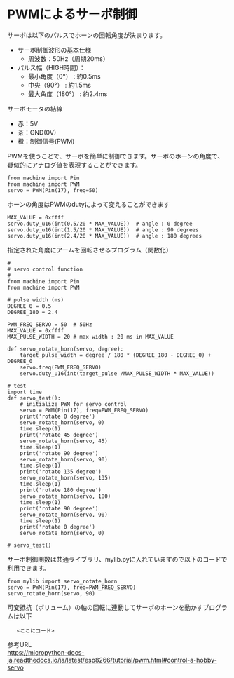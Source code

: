 # PWMによるサーボ制御

サーボは以下のパルスでホーンの回転角度が決まります。

- サーボ制御波形の基本仕様
  - 周波数：50Hz（周期20ms）
- パルス幅（HIGH時間）：
  - 最小角度（0°） : 約0.5ms
  - 中央（90°） : 約1.5ms 
  - 最大角度（180°） : 約2.4ms 

サーボモータの結線
- 赤：5V
- 茶：GND(0V)
- 橙：制御信号(PWM)


PWMを使うことで、サーボを簡単に制御できます。サーボのホーンの角度で、疑似的にアナログ値を表現することができます。
```
from machine import Pin
from machine import PWM
servo = PWM(Pin(17), freq=50)
```
ホーンの角度はPWMのdutyによって変えることができます
```
MAX_VALUE = 0xffff
servo.duty_u16(int(0.5/20 * MAX_VALUE))  # angle : 0 degree
servo.duty_u16(int(1.5/20 * MAX_VALUE))  # angle : 90 degrees
servo.duty_u16(int(2.4/20 * MAX_VALUE))  # angle : 180 degrees
```
指定された角度にアームを回転させるプログラム（関数化）
```
#
# servo control function
#
from machine import Pin
from machine import PWM

# pulse width (ms)
DEGREE_0 = 0.5
DEGREE_180 = 2.4

PWM_FREQ_SERVO = 50  # 50Hz
MAX_VALUE = 0xffff
MAX_PULSE_WIDTH = 20 # max width : 20 ms in MAX_VALUE

def servo_rotate_horn(servo, degree):
    target_pulse_width = degree / 180 * (DEGREE_180 - DEGREE_0) + DEGREE_0
    servo.freq(PWM_FREQ_SERVO)  
    servo.duty_u16(int(target_pulse /MAX_PULSE_WIDTH * MAX_VALUE))

# test
import time
def servo_test():
    # initialize PWM for servo control
    servo = PWM(Pin(17), freq=PWM_FREQ_SERVO)
    print('rotate 0 degree')
    servo_rotate_horn(servo, 0)
    time.sleep(1)
    print('rotate 45 degree')
    servo_rotate_horn(servo, 45)
    time.sleep(1)
    print('rotate 90 degree')
    servo_rotate_horn(servo, 90)
    time.sleep(1)
    print('rotate 135 degree')
    servo_rotate_horn(servo, 135)
    time.sleep(1)
    print('rotate 180 degree')
    servo_rotate_horn(servo, 180)
    time.sleep(1)
    print('rotate 90 degree')
    servo_rotate_horn(servo, 90)
    time.sleep(1)
    print('rotate 0 degree')
    servo_rotate_horn(servo, 0)

# servo_test()
```

サーボ制御関数は共通ライブラリ、mylib.pyに入れていますので以下のコードで利用できます。
```
from mylib import servo_rotate_horn
servo = PWM(Pin(17), freq=PWM_FREQ_SERVO)
servo_rotate_horn(servo, 90)
```

可変抵抗（ボリューム）の軸の回転に連動してサーボのホーンを動かすプログラムは以下
```
   <ここにコード>
```
参考URL<br>
https://micropython-docs-ja.readthedocs.io/ja/latest/esp8266/tutorial/pwm.html#control-a-hobby-servo
